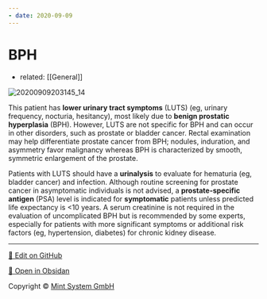 ```yaml
---
- date: 2020-09-09
---
```


# BPH

- related: [[General]]

![20200909203145_14](https://photos.thisispiggy.com/file/wikiFiles/20200909203145_14.png)

This patient has **lower urinary tract symptoms** (LUTS) (eg, urinary frequency, nocturia, hesitancy), most likely due to **benign prostatic hyperplasia** (BPH).  However, LUTS are not specific for BPH and can occur in other disorders, such as prostate or bladder cancer.  Rectal examination may help differentiate prostate cancer from BPH; nodules, induration, and asymmetry favor malignancy whereas BPH is characterized by smooth, symmetric enlargement of the prostate.

Patients with LUTS should have a **urinalysis** to evaluate for hematuria (eg, bladder cancer) and infection.  Although routine screening for prostate cancer in asymptomatic individuals is not advised, a **prostate-specific antigen** (PSA) level is indicated for **symptomatic** patients unless predicted life expectancy is <10 years.  A serum creatinine is not required in the evaluation of uncomplicated BPH but is recommended by some experts, especially for patients with more significant symptoms or additional risk factors (eg, hypertension, diabetes) for chronic kidney disease.


<hr>

[📝 Edit on GitHub](https://github.com/Mint-System/Knowledge/blob/master/BPH.md)

[📂 Open in Obsidan](obsidian://open?vault=Knowledge%20Mint%20System&file=BPH.md ':target=_self')

<footer>Copyright © <a href="https://www.mint-system.ch/">Mint System GmbH</a></footer>